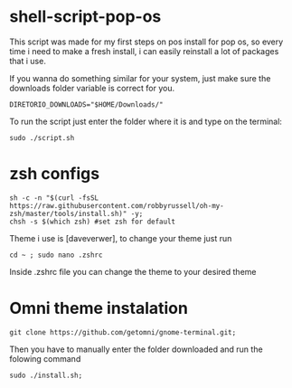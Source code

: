 # shell-script-pop-os

This script was made for my first steps on pos install for pop os, so every time i need to make a fresh install, i can easily reinstall a lot of packages that i use.

If you wanna do something similar for your system, just make sure the downloads folder variable is correct for you.
```
DIRETORIO_DOWNLOADS="$HOME/Downloads/"
```
To run the script just enter the folder where it is and type on the terminal:
```
sudo ./script.sh
```
# zsh configs
```
sh -c -n "$(curl -fsSL https://raw.githubusercontent.com/robbyrussell/oh-my-zsh/master/tools/install.sh)" -y;
chsh -s $(which zsh) #set zsh for default
```
Theme i use is [daveverwer],  to change your theme just run
```
cd ~ ; sudo nano .zshrc
```
Inside .zshrc file you can change the theme to your desired theme

# Omni theme instalation
```
git clone https://github.com/getomni/gnome-terminal.git;
```
Then you have to manually enter the folder downloaded and run the folowing command
```
sudo ./install.sh;
```
